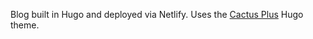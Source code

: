 Blog built in Hugo and deployed via Netlify. Uses the [Cactus Plus](https://github.com/nodejh/hugo-theme-cactus-plus) Hugo theme. 
